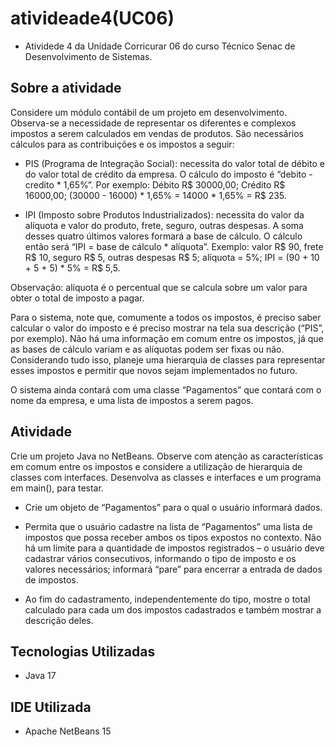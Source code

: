 # ativideade4(UC06)

* Atividede 4 da Unidade Corricurar 06 do curso Técnico Senac de Desenvolvimento de Sistemas.

## Sobre a atividade

Considere um módulo contábil de um projeto em desenvolvimento. Observa-se a necessidade de representar os diferentes e complexos impostos a serem calculados em vendas de produtos. São necessários cálculos para as contribuições e os impostos a seguir:

* PIS (Programa de Integração Social): necessita do valor total de débito e do valor total de crédito da empresa. O cálculo do imposto é “debito - credito * 1,65%”. Por exemplo: Débito R$ 30000,00; Crédito R$ 16000,00; (30000 - 16000) * 1,65% = 14000 * 1,65% = R$ 235.

* IPI (Imposto sobre Produtos Industrializados): necessita do valor da alíquota e valor do produto, frete, seguro, outras despesas. A soma desses quatro últimos valores formará a base de cálculo. O cálculo então será “IPI = base de cálculo * alíquota”. Exemplo: valor R$ 90, frete R$ 10, seguro R$ 5, outras despesas R$ 5; alíquota = 5%; IPI = (90 + 10 + 5 + 5) * 5% = R$ 5,5.

Observação: alíquota é o percentual que se calcula sobre um valor para obter o total de imposto a pagar.

Para o sistema, note que, comumente a todos os impostos, é preciso saber calcular o valor do imposto e é preciso mostrar na tela sua descrição (“PIS”, por exemplo). Não há uma informação em comum entre os impostos, já que as bases de cálculo variam e as alíquotas podem ser fixas ou não.
Considerando tudo isso, planeje uma hierarquia de classes para representar esses impostos e permitir que novos sejam implementados no futuro.

O sistema ainda contará com uma classe “Pagamentos” que contará com o nome da empresa, e uma lista de impostos a serem pagos.

## Atividade

Crie um projeto Java no NetBeans. Observe com atenção as características em comum entre os impostos e considere a utilização de hierarquia de classes com interfaces. Desenvolva as classes e interfaces e um programa em main(), para testar.

* Crie um objeto de “Pagamentos” para o qual o usuário informará dados.

* Permita que o usuário cadastre na lista de “Pagamentos” uma lista de impostos que possa receber ambos os tipos expostos no contexto. Não há um limite para a quantidade de impostos registrados – o usuário deve cadastrar vários consecutivos, informando o tipo de imposto e os valores necessários; informará “pare” para encerrar a entrada de dados de impostos.

* Ao fim do cadastramento, independentemente do tipo, mostre o total calculado para cada um dos impostos cadastrados e também mostrar a descrição deles.

## Tecnologias Utilizadas

* Java 17

## IDE Utilizada

* Apache NetBeans 15
